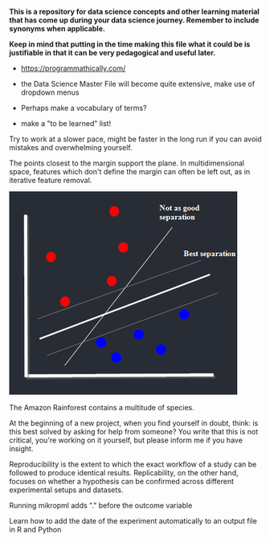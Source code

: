 **This is a repository for data science concepts and other learning material that has come up during your data science journey. Remember to include synonyms when applicable.**

**Keep in mind that putting in the time making this file what it could be is justifiable in that it can be very pedagogical and useful later.**

- https://programmathically.com/

- the Data Science Master File will become quite extensive, make use of dropdown menus

- Perhaps make a vocabulary of terms?

- make a "to be learned" list!

Try to work at a slower pace, might be faster in the long run if you can avoid mistakes and overwhelming yourself.

The points closest to the margin support the plane. In multidimensional space, features which don't define the margin can often be left out, as in iterative feature removal.

![alt text](SVM_basics.png)
<figcaption>The Amazon Rainforest contains a multitude of species.</figcaption>

At the beginning of a new project, when you find yourself in doubt, think: is this best solved by asking for help from someone? You write that this is not critical, you're working on it yourself, but please inform me if you have insight.

Reproducibility is the extent to which the exact workflow of a study can be followed to produce identical results. Replicability, on the other hand, focuses on whether a hypothesis can be confirmed across different experimental setups and datasets.

Running mikropml adds "." before the outcome variable

Learn how to add the date of the experiment automatically to an output file in R and Python
